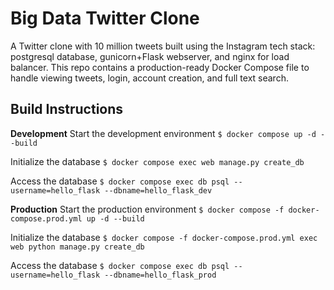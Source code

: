 # Big Data Twitter Clone 

A Twitter clone with 10 million tweets built using the Instagram tech stack: postgresql database, gunicorn+Flask webserver, and nginx for load balancer. This repo contains a production-ready Docker Compose file to handle viewing tweets, login, account creation, and full text search.  


## Build Instructions

**Development**
Start the development environment
`$ docker compose up -d --build`

Initialize the database
`$ docker compose exec web manage.py create_db`

Access the database
`$ docker compose exec db psql --username=hello_flask --dbname=hello_flask_dev`

**Production**
Start the production environment
`$ docker compose -f docker-compose.prod.yml up -d --build` 

Initialize the database
`$ docker compose -f docker-compose.prod.yml exec web python manage.py create_db`

Access the database
`$ docker compose exec db psql --username=hello_flask --dbname=hello_flask_prod`

